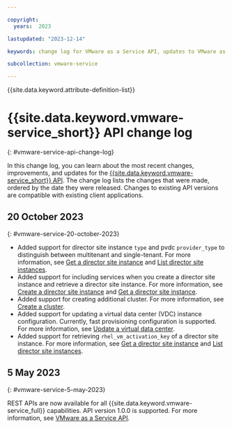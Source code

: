 ```yaml
---

copyright:
  years:  2023

lastupdated: "2023-12-14"

keywords: change log for VMware as a Service API, updates to VMware as a Service API

subcollection: vmware-service

---
```


{{site.data.keyword.attribute-definition-list}}

# {{site.data.keyword.vmware-service_short}} API change log
{: #vmware-service-api-change-log}

In this change log, you can learn about the most recent changes, improvements, and updates for the [{{site.data.keyword.vmware-service_short}} API](/apidocs/vmware-service). The change log lists the changes that were made, ordered by the date they were released. Changes to existing API versions are compatible with existing client applications.

## 20 October 2023
{: #vmware-service-20-october-2023}

* Added support for director site instance `type` and pvdc `provider_type` to distinguish between multitenant and single-tenant. For more information, see [Get a director site instance](/apidocs/vmware-service#get-director-site) and [List director site instances](/apidocs/vmware-service#list-director-sites).
* Added support for including services when you create a director site instance and retrieve a director site instance. For more information, see [Create a director site instance](/apidocs/vmware-service#create-director-sites) and [Get a director site instance](/apidocs/vmware-service#get-director-site).
* Added support for creating additional cluster. For more information, see [Create a cluster](/apidocs/vmware-service#create-director-sites-pvdcs-clusters).
* Added support for updating a virtual data center (VDC) instance configuration. Currently, fast provisioning configuration is supported. For more information, see [Update a virtual data center](/apidocs/vmware-service#update-vdc).
* Added support for retrieving `rhel_vm_activation_key` of a director site instance. For more information, see [Get a director site instance](/apidocs/vmware-service#get-director-site) and [List director site instances](/apidocs/vmware-service#list-director-sites).

## 5 May 2023
{: #vmware-service-5-may-2023}

REST APIs are now available for all {{site.data.keyword.vmware-service_full}} capabilities. API version 1.0.0 is supported. For more information, see [VMware as a Service API](/apidocs/vmware-service).
